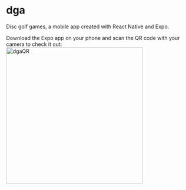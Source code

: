 # dga

Disc golf games, a mobile app created with React Native and Expo.


Download the Expo app on your phone and scan the QR code with your camera to check it out:
<img width="371" alt="dgaQR" src="https://user-images.githubusercontent.com/71737188/116978321-2d926d00-ac89-11eb-815c-a43251512d14.png">
